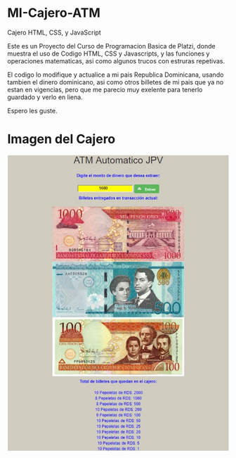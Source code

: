 # MI-Cajero-ATM
Cajero HTML, CSS, y JavaScript

Este es un Proyecto del Curso de Programacion Basica de Platzi, donde muestra el uso de Codigo HTML, CSS y Javascripts, 
y las funciones y operaciones matematicas, asi como algunos trucos con estruras repetivas.

El codigo lo modifique y actualice a mi pais Republica Dominicana, usando tambien el dinero dominicano, asi como otros billetes 
de mi pais que ya no estan en vigencias, pero que me parecio muy exelente para tenerlo guardado y verlo en liena.

Espero les guste.

# Imagen del Cajero
![](imagenes/cajeroatm.jpg)
